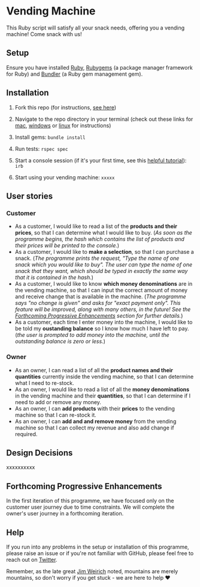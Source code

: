 # Vending Machine

This Ruby script will satisfy all your snack needs, offering you a vending machine! Come snack with us!

## Setup 

Ensure you have installed [Ruby](https://www.ruby-lang.org/en/downloads/), [Rubygems](https://rubygems.org/pages/download) (a package manager framework for Ruby) and [Bundler](https://bundler.io/) (a Ruby gem management gem).

## Installation 
1. Fork this repo (for instructions, [see here](https://help.github.com/en/articles/fork-a-repo))

1. Navigate to the repo directory in your terminal (check out these links for [mac](https://www.imore.com/how-use-terminal-mac-when-you-have-no-idea-where-start), [windows](https://www.lifewire.com/command-prompt-2625840) or [linux](https://www.howtogeek.com/140679/beginner-geek-how-to-start-using-the-linux-terminal/) for instructions)

1. Install gems: ```bundle install```

1. Run tests: ```rspec spec```

1. Start a console session (if it's your first time, see this [helpful tutorial](https://www.digitalocean.com/community/tutorials/how-to-use-irb-to-explore-ruby)): ```irb```

1. Start using your vending machine: ```xxxxx```

## User stories

### Customer
* As a customer, I would like to read a list of the **products and their prices**, so that I can determine what I would like to buy. (*As soon as the programme begins, the hash which contains the list of products and their prices will be printed to the console.*)
* As a customer, I would like to **make a selection**, so that I can purchase a snack. (*The programme prints the request, "Type the name of one snack which you would like to buy". The user can type the name of one snack that they want, which should be typed in exactly the same way that it is contained in the hash.*)
* As a customer, I would like to know **which money denominations** are in the vending machine, so that I can input the correct amount of money and receive change that is available in the machine. (*The programme says "no change is given" and asks for "exact payment only". This feature will be improved, along with many others, in the future! See the [Forthcoming Progressive Enhancements](https://github.com/Nirvikalpa108/vending-machine/blob/master/README.md#forthcoming-progressive-enhancements) section for further details.*)
* As a customer, each time I enter money into the machine, I would like to be told my **oustanding balance** so I know how much I have left to pay. (*the user is prompted to add money into the machine, until the outstanding balance is zero or less.*)

### Owner
* As an owner, I can read a list of all the **product names and their quantities** currently inside the vending machine, so that I can determine what I need to re-stock.
* As an owner, I would like to read a list of all the **money denominations** in the vending machine and their **quantities**, so that I can determine if I need to add or remove any money.
* As an owner, I can **add products** with their **prices** to the vending machine so that I can re-stock it.
* As an owner, I can **add and and remove money** from the vending machine so that I can collect my revenue and also add change if required.

## Design Decisions
xxxxxxxxxx

## Forthcoming Progressive Enhancements
In the first iteration of this programme, we have focused only on the customer user journey due to time constraints. We will complete the owner's user journey in a forthcoming iteration. 

## Help
If you run into any problems in the setup or installation of this programme, please raise an issue or if you're not familiar with GitHub, please feel free to reach out on [Twitter](https://twitter.com/a_adewusi). 

Remember, as the late great [Jim Weirich](https://github.com/benlangfeld/ruby-koans/blob/master/README.rdoc) noted, mountains are merely mountains, so don't worry if you get stuck - we are here to help :heart:

